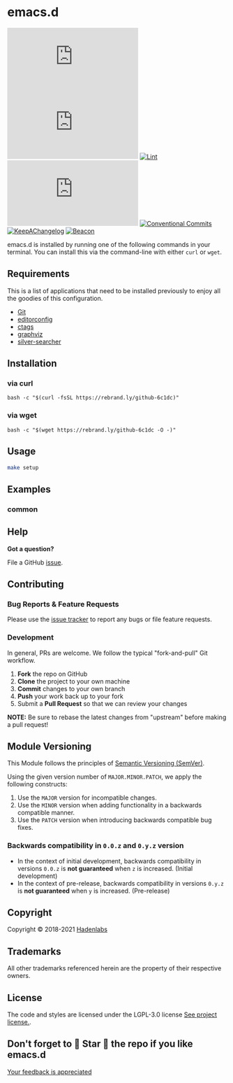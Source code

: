 <!--


  ** DO NOT EDIT THIS FILE
  **
  ** 1) Make all changes to `README.yaml`
  ** 2) Run`make readme` to rebuild this file.
  **
  ** (We maintain HUNDREDS of open source projects. This is how we maintain our sanity.)
  **


  -->

# emacs.d

[![GitHub tag (latest SemVer)](https://img.shields.io/github/v/tag/luismayta/emacs.d?label=latest&sort=semver)](https://github.com/luismayta/emacs.d/releases) [![Latest Release](https://img.shields.io/github/release/luismayta/emacs.d)](https://github.com/luismayta/emacs.d/releases) [![Lint](https://img.shields.io/github/workflow/status/luismayta/emacs.d/lint-code)](https://github.com/luismayta/emacs.d/actions) [![Issues](https://img.shields.io/github/issues/luismayta/emacs.d)](https://github.com/luismayta/emacs.d/issues) [![Conventional Commits](https://img.shields.io/badge/Conventional%20Commits-1.0.0-yellow)](https://conventionalcommits.org) [![KeepAChangelog](https://img.shields.io/badge/Keep%20A%20Changelog-1.0.0-%23E05735)](https://keepachangelog.com) [![Beacon](https://ga-beacon.appspot.com/G-1S43HTH1W0/emacs.d/readme)](https://github.com/luismayta/emacs.d)

emacs.d is installed by running one of the following commands in your terminal. You can install this via the command-line with either `curl` or `wget`.

## Requirements

This is a list of applications that need to be installed previously to enjoy all the goodies of this configuration.

- [Git](http://git-scm.com/)
- [editorconfig](http://editorconfig.org)
- [ctags](http://ctags.sourceforge.net)
- [graphviz](http://www.graphviz.org)
- [silver-searcher](https://github.com/ggreer/the_silver_searcher)

## Installation

### via curl

`bash -c "$(curl -fsSL https://rebrand.ly/github-6c1dc)"`

### via wget

`bash -c "$(wget https://rebrand.ly/github-6c1dc -O -)"`

## Usage

```bash
make setup
```

## Examples

### common

## Help

**Got a question?**

File a GitHub [issue](https://github.com/luismayta/emacs.d/issues).

## Contributing

### Bug Reports & Feature Requests

Please use the [issue tracker](https://github.com/luismayta/emacs.d/issues) to report any bugs or file feature requests.

### Development

In general, PRs are welcome. We follow the typical "fork-and-pull" Git workflow.

1.  **Fork** the repo on GitHub
2.  **Clone** the project to your own machine
3.  **Commit** changes to your own branch
4.  **Push** your work back up to your fork
5.  Submit a **Pull Request** so that we can review your changes

**NOTE:** Be sure to rebase the latest changes from "upstream" before making a pull request!

## Module Versioning

This Module follows the principles of [Semantic Versioning (SemVer)](https://semver.org/).

Using the given version number of `MAJOR.MINOR.PATCH`, we apply the following constructs:

1. Use the `MAJOR` version for incompatible changes.
1. Use the `MINOR` version when adding functionality in a backwards compatible manner.
1. Use the `PATCH` version when introducing backwards compatible bug fixes.

### Backwards compatibility in `0.0.z` and `0.y.z` version

- In the context of initial development, backwards compatibility in versions `0.0.z` is **not guaranteed** when `z` is increased. (Initial development)
- In the context of pre-release, backwards compatibility in versions `0.y.z` is **not guaranteed** when `y` is increased. (Pre-release)

## Copyright

Copyright © 2018-2021 [Hadenlabs](https://hadenlabs.com)

## Trademarks

All other trademarks referenced herein are the property of their respective owners.

## License

The code and styles are licensed under the LGPL-3.0 license [See project license.](LICENSE).

## Don't forget to 🌟 Star 🌟 the repo if you like emacs.d

[Your feedback is appreciated](https://github.com/luismayta/emacs.d/issues)
